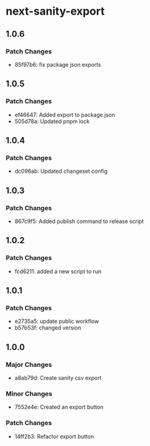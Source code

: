 # next-sanity-export

## 1.0.6

### Patch Changes

- 85f97b6: fix package json exports

## 1.0.5

### Patch Changes

- ef46647: Added export to package.json
- 505d78a: Updated pnpm lock

## 1.0.4

### Patch Changes

- dc096ab: Updated changeset config

## 1.0.3

### Patch Changes

- 867c9f5: Added publish command to release script

## 1.0.2

### Patch Changes

- fcd6211: added a new script to run

## 1.0.1

### Patch Changes

- e2735a5: update public workflow
- b57b53f: changed version

## 1.0.0

### Major Changes

- a8ab79d: Create sanity csv export

### Minor Changes

- 7552e4e: Created an export button

### Patch Changes

- 14ff2b3: Refactor export button
